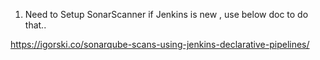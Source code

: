 1. Need to Setup SonarScanner if Jenkins is new , use below doc to do that..

https://igorski.co/sonarqube-scans-using-jenkins-declarative-pipelines/